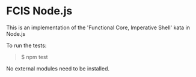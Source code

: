 # FCIS Node.js

This is an implementation of the 'Functional Core, Imperative Shell' kata in Node.js

To run the tests:

> $ npm test

No external modules need to be installed.
